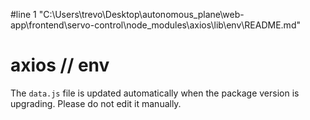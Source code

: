 #line 1 "C:\\Users\\trevo\\Desktop\\autonomous_plane\\web-app\\frontend\\servo-control\\node_modules\\axios\\lib\\env\\README.md"
# axios // env

The `data.js` file is updated automatically when the package version is upgrading. Please do not edit it manually.
